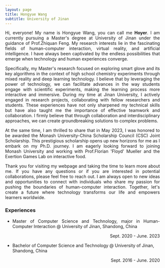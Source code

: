 ```yaml
---
layout: page
title: Hongyue Wang
subtitle: University of Jinan
---
```



<p style="text-align:justify">Hi, everyone! My name is Hongyue Wang, you can call me <b>Hoyer</b>. I am currently pursuing a Master's degree at University of Jinan under the guidance of Prof.Zhiquan Feng. My research interests lie in the fascinating fields of human-computer interaction, virtual reality, and artificial intelligence. I have always been captivated by the endless possibilities that emerge when technology and human experiences converge.</p>

<p style="text-align:justify">Specifically, my Master's research focused on exploring smart glove and its key algorithms in the context of high school chemistry experiments through mixed reality and deep learning technology. I believe that by leveraging the power of technology, we can facilitate advances in the way students engage with scientific experiments, making the learning process more interactive and immersive. During my time at Jinan University, I actively engaged in research projects, collaborating with fellow researchers and students. These experiences have not only sharpened my technical skills but have also taught me the importance of effective teamwork and collaboration. I firmly believe that through collaboration and interdisciplinary approaches, we can create groundbreaking solutions to complex problems.</p>

<p style="text-align:justify">At the same time, I am thrilled to share that in May 2023, I was honored to be awarded the Monash University-China Scholarship Council (CSC) Joint Scholarship. This prestigious scholarship opens up new horizons for me as I embark on my Ph.D. journey. I am eagerly looking forward to joining Monash University and working with Prof.Florian 'Floyd' Mueller and the Exertion Games Lab on interactive food.</p>

<p style="text-align:justify">Thank you for visiting my webpage and taking the time to learn more about me. If you have any questions or if you are interested in potential collaborations, please feel free to reach out. I am always open to new ideas and opportunities to connect with individuals who share my passion for pushing the boundaries of human-computer interaction. Together, let's create a future where technology transforms our life and empowers learners worldwide.</p>


<h3>Experiences</h3>



- <p style="text-align:justify">Master of Computer Science and Technology, major in Human-Computer Interaction @ University of Jinan, Shandong, China</p>

  <p style="text-align:right">Sept. 2020 - June. 2023</p>

- Bachelor of Computer Science and Technology @ University of Jinan, Shandong, China

  <p style="text-align:right">Sept. 2016 - June. 2020</p>




